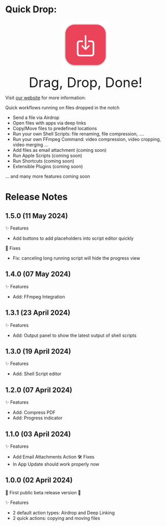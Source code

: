 # Quick Drop:

<p align="center">
  <img width="150" height="150" src="assets/logo.png">
</p>

<p align="center">
<span style="font-size:3em;">Drag, Drop, Done!</span>
<p>

Visit [our website](https://quickdrop.antran.app/) for more information:

Quick workflows running on files dropped in the notch

- Send a file via Airdrop
- Open files with apps via deep links
- Copy/Move files to predefined locations
- Run your own Shell Scripts: file renaming, file compression, ....
- Run your own FFmpeg Command: video compression, video cropping, video merging ...
- Add files as email attachment (coming soon)
- Run Apple Scripts (coming soon)
- Run Shortcuts (coming soon)
- Extensible Plugins (coming soon)

... and many more features coming soon

# Release Notes

## 1.5.0 (11 May 2024)

✨ Features
- Add buttons to add placeholders into script editor quickly

🐞 Fixes
- Fix: canceling long running script will hide the progress view

## 1.4.0 (07 May 2024)

✨ Features
- Add: FFmpeg Integration

## 1.3.1 (23 April 2024)

✨ Features
- Add: Output panel to show the latest output of shell scripts

## 1.3.0 (19 April 2024)

✨ Features
- Add: Shell Script editor

## 1.2.0 (07 April 2024)

✨ Features
- Add: Compress PDF
- Add: Progress indicator

## 1.1.0 (03 April 2024)

✨ Features
- Add Email Attachments Action
🛠️ Fixes
- In App Update should work properly now

## 1.0.0 (02 April 2024)

🚨 First public beta release version 🥳

✨ Features
- 2 default action types: Airdrop and Deep Linking
- 2 quick actions: copying and moving files